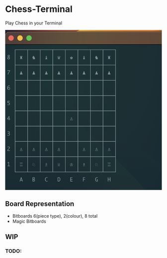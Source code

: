 # Chess-Terminal
Play Chess in your Terminal

![Picture of chess board in termian](images/terminal.jpg)

## Board Representation
- Bitboards 6(piece type), 2(colour), 8 total
- Magic Bitboards

## WIP
### TODO: